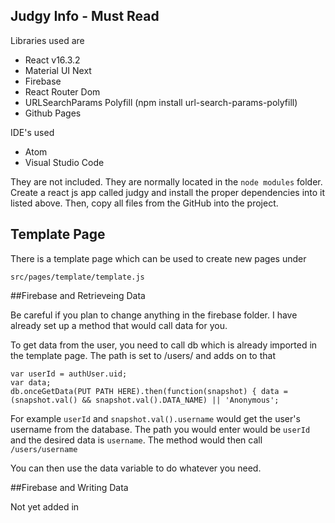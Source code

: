 ## Judgy Info - Must Read

Libraries used are

- React v16.3.2
- Material UI Next
- Firebase
- React Router Dom
- URLSearchParams Polyfill (npm install url-search-params-polyfill)
- Github Pages

IDE's used

- Atom
- Visual Studio Code

They are not included. They are normally located in the `node modules` folder. Create a react js app called judgy and install the proper dependencies into it listed above. Then, copy all files from the GitHub into the project.

## Template Page

There is a template page which can be used to create new pages under

`src/pages/template/template.js`

##Firebase and Retrieveing Data

Be careful if you plan to change anything in the firebase folder. I have already set up a method that would call data for you.

To get data from the user, you need to call db which is already imported in the template page.
The path is set to /users/ and adds on to that

```
var userId = authUser.uid;
var data;
db.onceGetData(PUT PATH HERE).then(function(snapshot) { data = (snapshot.val() && snapshot.val().DATA_NAME) || 'Anonymous';
```

For example `userId` and `snapshot.val().username` would get the user's username from the database.
The path you would enter would be `userId` and the desired data is `username`. The method would then call `/users/username`

You can then use the data variable to do whatever you need.

##Firebase and Writing Data

Not yet added in

